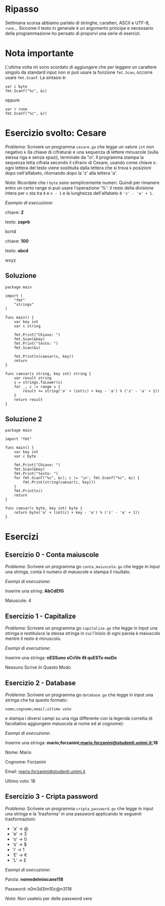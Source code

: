 # Ripasso

Settimana scorsa abbiamo parlato di stringhe, caratteri, ASCII e
UTF-8, ``rune``...
Siccome il testo in generale è un argomento principe e necessario
della programmazione ho pensato di proporvi una serie di esercizi.

# Nota importante

L'ultima volta mi sono scordato di aggiungere che per leggere un carattere singolo da standard input non si può usare la funzione ``fmt.Scan``, occorre usare ``fmt.Scanf``. La sintassi è:

	var c byte
	fmt.Scanf("%c", &c)

oppure

	var r rune
	fmt.Scanf("%c", &r)


# Esercizio svolto: Cesare
*Problema*: Scrivere un programma ``cesare.go`` che legge un valore
``int`` non negativo ``k`` (la chiave di cifratura) e una sequenza di
lettere minuscole (sulla stessa riga e senza spazi), terminate da
'\n'.  Il programma stampa la sequenza letta cifrata secondo il
cifrario di Cesare, usando come chiave ``k``: ogni lettera del testo
viene sostituita dalla lettera che si trova ``k`` posizioni dopo
nell'alfabeto, ritornando dopo la 'z' alla lettera 'a'.

*Nota*: Ricordate che i ``byte`` sono semplicemente numeri.  Quindi
per rimanere entro un certo range si può usare l'operazione '%': il
resto della divisione intera per ``n`` sta tra ``0`` e ``n - 1`` e la
lunghezza dell'alfabeto è ``'z' - 'a' + 1``.

*Esempio di esecuzione*:

chiave: **2**

testo: **zaprb**

bcrtd

chiave: **100**

testo: **abcd**

wxyz

## Soluzione

	package main

	import (
		"fmt"
		"strings"
	)

	func main() {
		var key int
		var s string

		fmt.Print("Chiave: ")
		fmt.Scan(&key)
		fmt.Print("testo: ")
		fmt.Scan(&s)

		fmt.Println(caesar(s, key))
		return
	}

	func caesar(s string, key int) string {
		var result string
		s = strings.ToLower(s)
		for _, c := range s {
			result += string('a' + (int(c) + key - 'a') % ('z' - 'a' + 1))
		}
		return result
	}

## Soluzione 2

	package main

	import "fmt"

	func main() {
		var key int
		var c byte

		fmt.Print("Chiave: ")
		fmt.Scan(&key)
		fmt.Print("testo: ")
		for fmt.Scanf("%c", &c); c != '\n'; fmt.Scanf("%c", &c) {
			fmt.Print(string(caesar(c, key)))
		}
		fmt.Println()
		return
	}

	func caesar(c byte, key int) byte {
		return byte('a' + (int(c) + key - 'a') % ('z' - 'a' + 1))
	}

# Esercizi

## Esercizio 0 - Conta maiuscole
*Problema*: Scrivere un programma go ``conta_maiuscole.go`` che legge
in input una stringa, conta il numero di maiuscole e stampa il
risultato.

*Esempi di esecuzione*:

Inserire una string: **AbCdEfG**

Maiuscole: 4

## Esercizio 1 - Capitalize
*Problema*: Scrivere un programma go ``capitalize.go`` che legge in
input una stringa e restituisce la stessa stringa in cui l'inizio di
ogni parola è maiuscolo mentre il resto è minuscolo.

*Esempi di esecuzione*:

Inserire una stringa: **nESSuno sCriVe iN quESTo moDo**

Nessuno Scrive In Questo Modo

## Esercizio 2 - Database
*Problema*: Scrivere un programma go ``database.go`` che legge in
input una stringa che ha questo formato:

	nome;cognome;email;ultimo voto

e stampa i diversi campi su una riga differente con la legenda
corretta (è facoltativo aggiungere maiuscola al nome ed al cognome):

*Esempi di esecuzione*:

Inserire una stringa: **mario;forzanini;mario.forzanini@studenti.unimi.it;18**

Nome: Mario

Cognome: Forzanini

Email: mario.forzanini@studenti.unimi.it

Ultimo voto: 18


## Esercizio 3 - Cripta password

*Problema*: Scrivere un programma ``cripta_password.go`` che legge in
input una stringa e la 'trasforma' in una password applicando le
seguenti trasformazioni:

* 'a' -> @
* 'e' -> 3
* 'o' -> 0
* 's' -> $
* 'i' -> 1
* 'E' -> €
* 'L' -> £

*Esempi di esecuzione*:

Parola: **nomedelmiocane118**

Password: n0m3d3lm10c@n3118

*Nota*: Non usatelo per delle password vere

